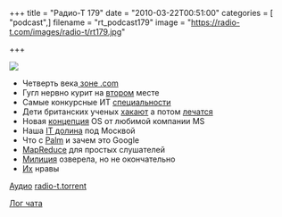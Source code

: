 +++
title = "Радио-Т 179"
date = "2010-03-22T00:51:00"
categories = [ "podcast",]
filename = "rt_podcast179"
image = "https://radio-t.com/images/radio-t/rt179.jpg"

+++

![](https://radio-t.com/images/radio-t/rt179.jpg)

- Четверть века[ зоне .com](http://internet.cnews.ru/news/line/index.shtml?2010/03/15/382726)
- Гугл нервно курит на [втором](http://internet.cnews.ru/news/line/index.shtml?2010/03/17/383035) месте
- Самые конкурсные ИТ [специальности](http://www.securitylab.ru/news/391826.php)
- Дети британских ученых [хакают](http://soft.compulenta.ru/516132/) а потом [лечатся](http://science.compulenta.ru/515680/)
- Новая [концепция](http://soft.compulenta.ru/515862/) OS от любимой компании MS
- Наша [IT долина](http://science.compulenta.ru/515727/) под Москвой
- Что с [Palm](http://habrahabr.ru/blogs/google/88145/) и зачем это Google
- [MapReduce](http://ayende.com/Blog/archive/2010/03/14/map-reduce-ndash-a-visual-explanation.aspx) для простых слушателей
- [Милиция](http://www.securitylab.ru/news/391848.php) озверела, но не окончательно
- [Их](http://habrahabr.ru/blogs/microsoft/87795/) нравы

[Аудио](https://archive.rucast.net/radio-t/media/rt_podcast179.mp3)
[radio-t.torrent](http://www.radio-t.com/torrents/rt_podcast179.mp3.torrent)

[Лог чата](http://chat.radio-t.com/logs/radio-t-179.html)
<audio src="https://archive.rucast.net/radio-t/media/rt_podcast179.mp3" preload="none"></audio>
